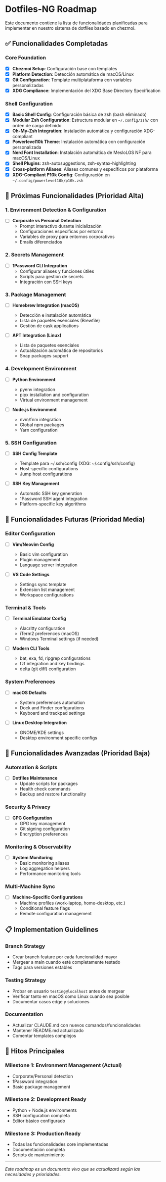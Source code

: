 # Dotfiles-NG Roadmap

Este documento contiene la lista de funcionalidades planificadas para implementar en nuestro sistema de dotfiles basado en chezmoi.

## ✅ Funcionalidades Completadas

### Core Foundation
- [x] **Chezmoi Setup**: Configuración base con templates
- [x] **Platform Detection**: Detección automática de macOS/Linux
- [x] **Git Configuration**: Template multiplataforma con variables personalizadas
- [x] **XDG Compliance**: Implementación del XDG Base Directory Specification

### Shell Configuration
- [x] **Basic Shell Config**: Configuración básica de zsh (bash eliminado)
- [x] **Modular Zsh Configuration**: Estructura modular en `~/.config/zsh/` con orden de carga definido
- [x] **Oh-My-Zsh Integration**: Instalación automática y configuración XDG-compliant
- [x] **Powerlevel10k Theme**: Instalación automática con configuración personalizada
- [x] **Nerd Font Installation**: Instalación automática de MesloLGS NF para macOS/Linux
- [x] **Shell Plugins**: zsh-autosuggestions, zsh-syntax-highlighting
- [x] **Cross-platform Aliases**: Aliases comunes y específicos por plataforma
- [x] **XDG-Compliant P10k Config**: Configuración en `~/.config/powerlevel10k/p10k.zsh`

## 🚧 Próximas Funcionalidades (Prioridad Alta)

### 1. Environment Detection & Configuration
- [ ] **Corporate vs Personal Detection**
  - Prompt interactivo durante inicialización
  - Configuraciones específicas por entorno
  - Variables de proxy para entornos corporativos
  - Emails diferenciados

### 2. Secrets Management
- [ ] **1Password CLI Integration**
  - Configurar aliases y funciones útiles
  - Scripts para gestión de secrets
  - Integración con SSH keys

### 3. Package Management
- [ ] **Homebrew Integration (macOS)**
  - Detección e instalación automática
  - Lista de paquetes esenciales (Brewfile)
  - Gestión de cask applications
  
- [ ] **APT Integration (Linux)**
  - Lista de paquetes esenciales
  - Actualización automática de repositorios
  - Snap packages support

### 4. Development Environment
- [ ] **Python Environment**
  - pyenv integration
  - pipx installation and configuration
  - Virtual environment management
  
- [ ] **Node.js Environment**
  - nvm/fnm integration
  - Global npm packages
  - Yarn configuration

### 5. SSH Configuration
- [ ] **SSH Config Template**
  - Template para ~/.ssh/config (XDG: ~/.config/ssh/config)
  - Host-specific configurations
  - Jump host configurations
  
- [ ] **SSH Key Management**
  - Automatic SSH key generation
  - 1Password SSH agent integration
  - Platform-specific key algorithms

## 🔮 Funcionalidades Futuras (Prioridad Media)

### Editor Configuration
- [ ] **Vim/Neovim Config**
  - Basic vim configuration
  - Plugin management
  - Language server integration

- [ ] **VS Code Settings**
  - Settings sync template
  - Extension list management
  - Workspace configurations

### Terminal & Tools
- [ ] **Terminal Emulator Config**
  - Alacritty configuration
  - iTerm2 preferences (macOS)
  - Windows Terminal settings (if needed)

- [ ] **Modern CLI Tools**
  - bat, exa, fd, ripgrep configurations
  - fzf integration and key bindings
  - delta (git diff) configuration

### System Preferences
- [ ] **macOS Defaults**
  - System preferences automation
  - Dock and Finder configurations
  - Keyboard and trackpad settings

- [ ] **Linux Desktop Integration**
  - GNOME/KDE settings
  - Desktop environment specific configs

## 🌟 Funcionalidades Avanzadas (Prioridad Baja)

### Automation & Scripts
- [ ] **Dotfiles Maintenance**
  - Update scripts for packages
  - Health check commands
  - Backup and restore functionality

### Security & Privacy
- [ ] **GPG Configuration**
  - GPG key management
  - Git signing configuration
  - Encryption preferences

### Monitoring & Observability
- [ ] **System Monitoring**
  - Basic monitoring aliases
  - Log aggregation helpers
  - Performance monitoring tools

### Multi-Machine Sync
- [ ] **Machine-Specific Configurations**
  - Machine profiles (work-laptop, home-desktop, etc.)
  - Conditional feature flags
  - Remote configuration management

## 📋 Implementation Guidelines

### Branch Strategy
- Crear branch feature por cada funcionalidad mayor
- Mergear a main cuando esté completamente testado
- Tags para versiones estables

### Testing Strategy
- Probar en usuario `testing@localhost` antes de mergear
- Verificar tanto en macOS como Linux cuando sea posible
- Documentar casos edge y soluciones

### Documentation
- Actualizar CLAUDE.md con nuevos comandos/funcionalidades
- Mantener README.md actualizado
- Comentar templates complejos

## 🎯 Hitos Principales

### Milestone 1: Environment Management (Actual)
- Corporate/Personal detection
- 1Password integration
- Basic package management

### Milestone 2: Development Ready
- Python + Node.js environments
- SSH configuration completa
- Editor básico configurado

### Milestone 3: Production Ready
- Todas las funcionalidades core implementadas
- Documentación completa
- Scripts de mantenimiento

---

*Este roadmap es un documento vivo que se actualizará según las necesidades y prioridades.*